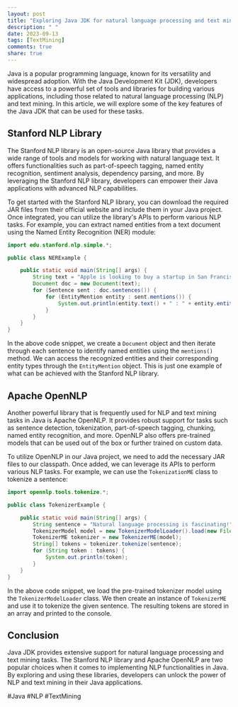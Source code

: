 ```yaml
---
layout: post
title: "Exploring Java JDK for natural language processing and text mining"
description: " "
date: 2023-09-13
tags: [TextMining]
comments: true
share: true
---
```


Java is a popular programming language, known for its versatility and widespread adoption. With the Java Development Kit (JDK), developers have access to a powerful set of tools and libraries for building various applications, including those related to natural language processing (NLP) and text mining. In this article, we will explore some of the key features of the Java JDK that can be used for these tasks.

## Stanford NLP Library

The Stanford NLP library is an open-source Java library that provides a wide range of tools and models for working with natural language text. It offers functionalities such as part-of-speech tagging, named entity recognition, sentiment analysis, dependency parsing, and more. By leveraging the Stanford NLP library, developers can empower their Java applications with advanced NLP capabilities.

To get started with the Stanford NLP library, you can download the required JAR files from their official website and include them in your Java project. Once integrated, you can utilize the library's APIs to perform various NLP tasks. For example, you can extract named entities from a text document using the Named Entity Recognition (NER) module:

```java
import edu.stanford.nlp.simple.*;

public class NERExample {

    public static void main(String[] args) {
        String text = "Apple is looking to buy a startup in San Francisco.";
        Document doc = new Document(text);
        for (Sentence sent : doc.sentences()) {
            for (EntityMention entity : sent.mentions()) {
                System.out.println(entity.text() + " : " + entity.entityType());
            }
        }
    }
}
```

In the above code snippet, we create a `Document` object and then iterate through each sentence to identify named entities using the `mentions()` method. We can access the recognized entities and their corresponding entity types through the `EntityMention` object. This is just one example of what can be achieved with the Stanford NLP library.

## Apache OpenNLP

Another powerful library that is frequently used for NLP and text mining tasks in Java is Apache OpenNLP. It provides robust support for tasks such as sentence detection, tokenization, part-of-speech tagging, chunking, named entity recognition, and more. OpenNLP also offers pre-trained models that can be used out of the box or further trained on custom data.

To utilize OpenNLP in our Java project, we need to add the necessary JAR files to our classpath. Once added, we can leverage its APIs to perform various NLP tasks. For example, we can use the `TokenizationME` class to tokenize a sentence:

```java
import opennlp.tools.tokenize.*;

public class TokenizerExample {

    public static void main(String[] args) {
        String sentence = "Natural language processing is fascinating!";
        TokenizerModel model = new TokenizerModelLoader().load(new File("en-token.bin"));
        TokenizerME tokenizer = new TokenizerME(model);
        String[] tokens = tokenizer.tokenize(sentence);
        for (String token : tokens) {
            System.out.println(token);
        }
    }
}
```

In the above code snippet, we load the pre-trained tokenizer model using the `TokenizerModelLoader` class. We then create an instance of `TokenizerME` and use it to tokenize the given sentence. The resulting tokens are stored in an array and printed to the console.

## Conclusion

Java JDK provides extensive support for natural language processing and text mining tasks. The Stanford NLP library and Apache OpenNLP are two popular choices when it comes to implementing NLP functionalities in Java. By exploring and using these libraries, developers can unlock the power of NLP and text mining in their Java applications.

#Java #NLP #TextMining
